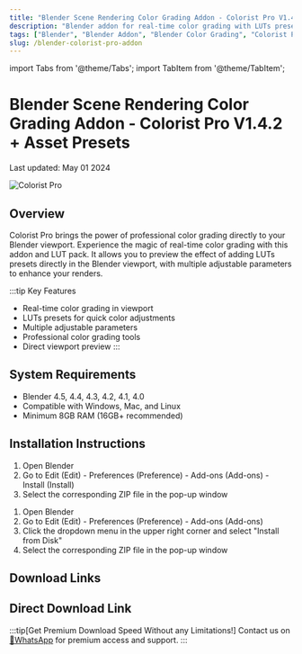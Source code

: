 ```yaml
---
title: "Blender Scene Rendering Color Grading Addon - Colorist Pro V1.4.2 + Asset Presets"
description: "Blender addon for real-time color grading with LUTs presets, featuring viewport preview and adjustable parameters for enhanced rendering."
tags: ["Blender", "Blender Addon", "Blender Color Grading", "Colorist Pro", "LUTs"]
slug: /blender-colorist-pro-addon
---
```


import Tabs from '@theme/Tabs';
import TabItem from '@theme/TabItem';

# Blender Scene Rendering Color Grading Addon - Colorist Pro V1.4.2 + Asset Presets

Last updated: May 01 2024

![Colorist Pro](https://www.gfxcamp.com/wp-content/uploads/2024/05/Colorist-Pro.jpg)

## Overview

Colorist Pro brings the power of professional color grading directly to your Blender viewport. Experience the magic of real-time color grading with this addon and LUT pack. It allows you to preview the effect of adding LUTs presets directly in the Blender viewport, with multiple adjustable parameters to enhance your renders.

:::tip Key Features
- Real-time color grading in viewport
- LUTs presets for quick color adjustments
- Multiple adjustable parameters
- Professional color grading tools
- Direct viewport preview
:::

## System Requirements

- Blender 4.5, 4.4, 4.3, 4.2, 4.1, 4.0
- Compatible with Windows, Mac, and Linux
- Minimum 8GB RAM (16GB+ recommended)

## Installation Instructions

<Tabs>
<TabItem value="blender40" label="Blender 4.0 or Lower">

1. Open Blender
2. Go to Edit (Edit) - Preferences (Preference) - Add-ons (Add-ons) - Install (Install)
3. Select the corresponding ZIP file in the pop-up window

</TabItem>
<TabItem value="blender41" label="Blender 4.1 or Higher">

1. Open Blender
2. Go to Edit (Edit) - Preferences (Preference) - Add-ons (Add-ons)
3. Click the dropdown menu in the upper right corner and select "Install from Disk"
4. Select the corresponding ZIP file in the pop-up window

</TabItem>
</Tabs>

## Download Links
## Direct Download Link
:::tip[Get Premium Download Speed Without any Limitations!]
Contact us on [💬WhatsApp](https://wa.me/+8613237610083) for premium  access and support.
:::